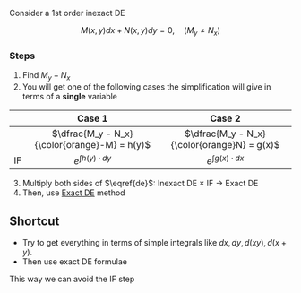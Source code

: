 Consider a 1st order inexact DE

$$
M(x, y) dx + N(x, y) dy = 0, \quad
(M_y \ne N_x)
\label{de}
$$

### **Steps**

1. Find $M_y - N_x$
2. You will get one of the following cases
   the simplification will give in terms of a **single** variable

|      |                  Case 1                   |                  Case 2                  |
| :--: | :---------------------------------------: | :--------------------------------------: |
|      | $\dfrac{M_y - N_x}{\color{orange}-M} = h(y)$ | $\dfrac{M_y - N_x}{\color{orange}N} = g(x)$ |
|  IF  |         $e^{\int h(y) \cdot dy}$          |         $e^{\int g(x) \cdot dx}$         |

3. Multiply both sides of $\eqref{de}$:
   Inexact DE $\times$ IF $\to$ Exact DE
4. Then, use [Exact DE](02_Exact_DE.md) method

## Shortcut

- Try to get everything in terms of simple integrals like $dx, dy, d(xy),d(x+y)$.
- Then use exact DE formulae

This way we can avoid the IF step
